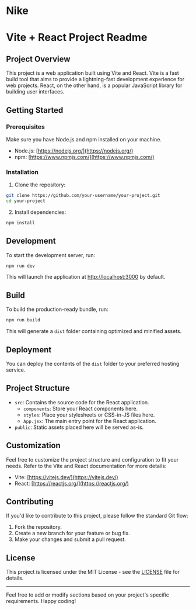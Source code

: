 # Nike
# Vite + React Project Readme

## Project Overview

This project is a web application built using Vite and React. Vite is a fast build tool that aims to provide a lightning-fast development experience for web projects. React, on the other hand, is a popular JavaScript library for building user interfaces.

## Getting Started

### Prerequisites

Make sure you have Node.js and npm installed on your machine.

- Node.js: [https://nodejs.org/](https://nodejs.org/)
- npm: [https://www.npmjs.com/](https://www.npmjs.com/)

### Installation

1. Clone the repository:

```bash
git clone https://github.com/your-username/your-project.git
cd your-project
```

2. Install dependencies:

```bash
npm install
```

## Development

To start the development server, run:

```bash
npm run dev
```

This will launch the application at [http://localhost:3000](http://localhost:3000) by default.

## Build

To build the production-ready bundle, run:

```bash
npm run build
```

This will generate a `dist` folder containing optimized and minified assets.

## Deployment

You can deploy the contents of the `dist` folder to your preferred hosting service.

## Project Structure

- `src`: Contains the source code for the React application.
  - `components`: Store your React components here.
  - `styles`: Place your stylesheets or CSS-in-JS files here.
  - `App.jsx`: The main entry point for the React application.
- `public`: Static assets placed here will be served as-is.

## Customization

Feel free to customize the project structure and configuration to fit your needs. Refer to the Vite and React documentation for more details:

- Vite: [https://vitejs.dev/](https://vitejs.dev/)
- React: [https://reactjs.org/](https://reactjs.org/)

## Contributing

If you'd like to contribute to this project, please follow the standard Git flow:

1. Fork the repository.
2. Create a new branch for your feature or bug fix.
3. Make your changes and submit a pull request.

## License

This project is licensed under the MIT License - see the [LICENSE](LICENSE) file for details.

---

Feel free to add or modify sections based on your project's specific requirements. Happy coding!
